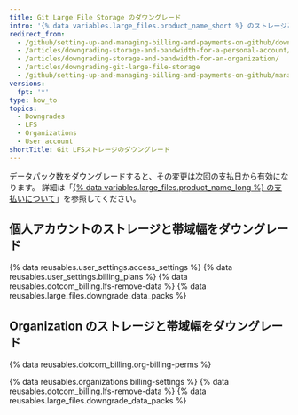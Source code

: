 ```yaml
---
title: Git Large File Storage のダウングレード
intro: '{% data variables.large_files.product_name_short %} のストレージと帯域幅を 1 月あたり 50GB 刻みでダウングレードできます。'
redirect_from:
  - /github/setting-up-and-managing-billing-and-payments-on-github/downgrading-git-large-file-storage
  - /articles/downgrading-storage-and-bandwidth-for-a-personal-account/
  - /articles/downgrading-storage-and-bandwidth-for-an-organization/
  - /articles/downgrading-git-large-file-storage
  - /github/setting-up-and-managing-billing-and-payments-on-github/managing-billing-for-git-large-file-storage/downgrading-git-large-file-storage
versions:
  fpt: '*'
type: how_to
topics:
  - Downgrades
  - LFS
  - Organizations
  - User account
shortTitle: Git LFSストレージのダウングレード
---
```


データパック数をダウングレードすると、その変更は次回の支払日から有効になります。 詳細は「[{% data variables.large_files.product_name_long %} の支払いについて](/articles/about-billing-for-git-large-file-storage)」を参照してください。

## 個人アカウントのストレージと帯域幅をダウングレード

{% data reusables.user_settings.access_settings %}
{% data reusables.user_settings.billing_plans %}
{% data reusables.dotcom_billing.lfs-remove-data %}
{% data reusables.large_files.downgrade_data_packs %}

## Organization のストレージと帯域幅をダウングレード

{% data reusables.dotcom_billing.org-billing-perms %}

{% data reusables.organizations.billing-settings %}
{% data reusables.dotcom_billing.lfs-remove-data %}
{% data reusables.large_files.downgrade_data_packs %}
